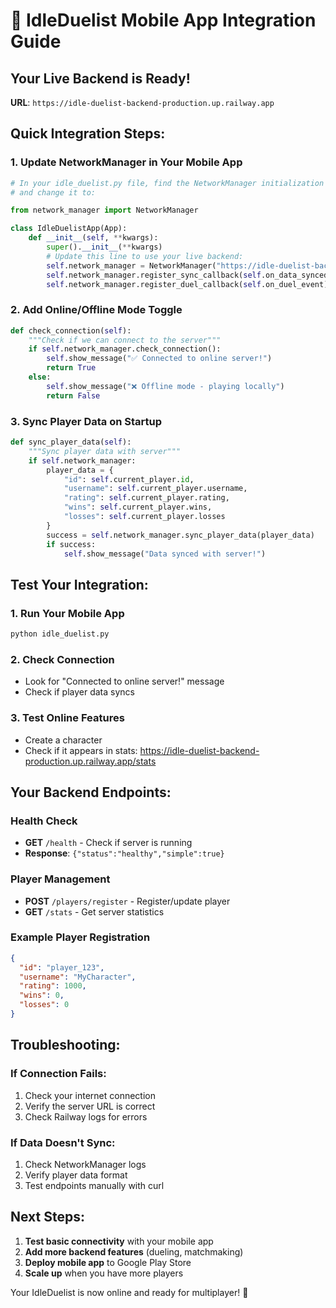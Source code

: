 # 📱 IdleDuelist Mobile App Integration Guide

## Your Live Backend is Ready!
**URL**: `https://idle-duelist-backend-production.up.railway.app`

## Quick Integration Steps:

### 1. Update NetworkManager in Your Mobile App
```python
# In your idle_duelist.py file, find the NetworkManager initialization
# and change it to:

from network_manager import NetworkManager

class IdleDuelistApp(App):
    def __init__(self, **kwargs):
        super().__init__(**kwargs)
        # Update this line to use your live backend:
        self.network_manager = NetworkManager("https://idle-duelist-backend-production.up.railway.app")
        self.network_manager.register_sync_callback(self.on_data_synced)
        self.network_manager.register_duel_callback(self.on_duel_event)
```

### 2. Add Online/Offline Mode Toggle
```python
def check_connection(self):
    """Check if we can connect to the server"""
    if self.network_manager.check_connection():
        self.show_message("✅ Connected to online server!")
        return True
    else:
        self.show_message("❌ Offline mode - playing locally")
        return False
```

### 3. Sync Player Data on Startup
```python
def sync_player_data(self):
    """Sync player data with server"""
    if self.network_manager:
        player_data = {
            "id": self.current_player.id,
            "username": self.current_player.username,
            "rating": self.current_player.rating,
            "wins": self.current_player.wins,
            "losses": self.current_player.losses
        }
        success = self.network_manager.sync_player_data(player_data)
        if success:
            self.show_message("Data synced with server!")
```

## Test Your Integration:

### 1. Run Your Mobile App
```bash
python idle_duelist.py
```

### 2. Check Connection
- Look for "Connected to online server!" message
- Check if player data syncs

### 3. Test Online Features
- Create a character
- Check if it appears in stats: https://idle-duelist-backend-production.up.railway.app/stats

## Your Backend Endpoints:

### Health Check
- **GET** `/health` - Check if server is running
- **Response**: `{"status":"healthy","simple":true}`

### Player Management
- **POST** `/players/register` - Register/update player
- **GET** `/stats` - Get server statistics

### Example Player Registration
```json
{
  "id": "player_123",
  "username": "MyCharacter",
  "rating": 1000,
  "wins": 0,
  "losses": 0
}
```

## Troubleshooting:

### If Connection Fails:
1. Check your internet connection
2. Verify the server URL is correct
3. Check Railway logs for errors

### If Data Doesn't Sync:
1. Check NetworkManager logs
2. Verify player data format
3. Test endpoints manually with curl

## Next Steps:
1. **Test basic connectivity** with your mobile app
2. **Add more backend features** (dueling, matchmaking)
3. **Deploy mobile app** to Google Play Store
4. **Scale up** when you have more players

Your IdleDuelist is now online and ready for multiplayer! 🎉
